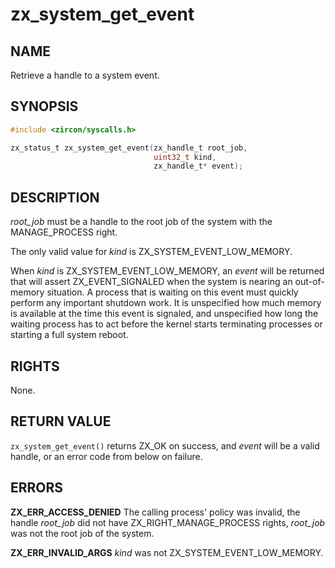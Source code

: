 # zx_system_get_event

## NAME

<!-- Updated by update-docs-from-fidl, do not edit. -->

Retrieve a handle to a system event.

## SYNOPSIS

<!-- Updated by update-docs-from-fidl, do not edit. -->

```c
#include <zircon/syscalls.h>

zx_status_t zx_system_get_event(zx_handle_t root_job,
                                uint32_t kind,
                                zx_handle_t* event);
```

## DESCRIPTION

*root_job* must be a handle to the root job of the system with the
MANAGE_PROCESS right.

The only valid value for *kind* is ZX_SYSTEM_EVENT_LOW_MEMORY.

When *kind* is ZX_SYSTEM_EVENT_LOW_MEMORY, an *event* will be returned that will
assert ZX_EVENT_SIGNALED when the system is nearing an out-of-memory situation.
A process that is waiting on this event must quickly perform any important
shutdown work. It is unspecified how much memory is available at the time this
event is signaled, and unspecified how long the waiting process has to act
before the kernel starts terminating processes or starting a full system reboot.

## RIGHTS

<!-- Updated by update-docs-from-fidl, do not edit. -->

None.

## RETURN VALUE

`zx_system_get_event()` returns ZX_OK on success, and *event* will be a valid
handle, or an error code from below on failure.

## ERRORS

**ZX_ERR_ACCESS_DENIED** The calling process' policy was invalid, the handle
*root_job* did not have ZX_RIGHT_MANAGE_PROCESS rights, *root_job* was not the
root job of the system.

**ZX_ERR_INVALID_ARGS** *kind* was not ZX_SYSTEM_EVENT_LOW_MEMORY.
